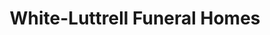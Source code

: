 ---
title: "White-Luttrell Funeral Homes"
url: /aston/white-luttrell-funeral-homes/
shop: funeral directors
---